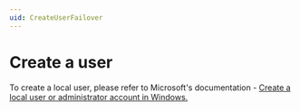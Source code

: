 ```yaml
---
uid: CreateUserFailover
---
```


# Create a user

To create a local user, please refer to Microsoft's documentation - [Create a local user or administrator account in Windows.](https://support.microsoft.com/en-us/windows/create-a-local-user-or-administrator-account-in-windows-20de74e0-ac7f-3502-a866-32915af2a34d)
